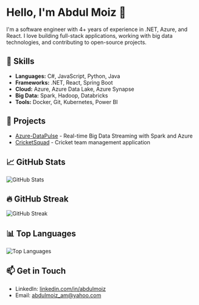 # Hello, I'm Abdul Moiz 👋

I'm a software engineer with 4+ years of experience in .NET, Azure, and React. I love building full-stack applications, working with big data technologies, and contributing to open-source projects.

## 🚀 Skills
- **Languages:** C#, JavaScript, Python, Java
- **Frameworks:** .NET, React, Spring Boot
- **Cloud:** Azure, Azure Data Lake, Azure Synapse
- **Big Data:** Spark, Hadoop, Databricks
- **Tools:** Docker, Git, Kubernetes, Power BI

## 💼 Projects
- [Azure-DataPulse](https://github.com/abdulmoiz99/Azure-DataPulse) - Real-time Big Data Streaming with Spark and Azure
- [CricketSquad](https://github.com/abdulmoiz99/CricketSquad) - Cricket team management application

## 📈 GitHub Stats

![GitHub Stats](https://github-readme-stats.vercel.app/api?username=abdulmoiz99&show_icons=true&theme=radical)

## 🔥 GitHub Streak

![GitHub Streak](https://github-readme-streak-stats.herokuapp.com/?user=abdulmoiz99&theme=radical)

## 📊 Top Languages

![Top Languages](https://github-readme-stats.vercel.app/api/top-langs/?username=abdulmoiz99&layout=compact&theme=radical)

## 📫 Get in Touch
- LinkedIn: [linkedin.com/in/abdulmoiz](https://linkedin.com/in/abdulmoiz)
- Email: abdulmoiz_am@yahoo.com
